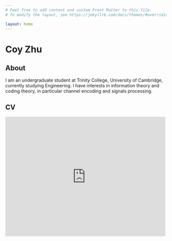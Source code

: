 ```yaml
---
# Feel free to add content and custom Front Matter to this file.
# To modify the layout, see https://jekyllrb.com/docs/themes/#overriding-theme-defaults

layout: home
---
```


# Coy Zhu

## About

I am an undergraduate student at Trinity College, University of Cambridge, currently studying Engineering.
I have interests in information theory and coding theory, in particular channel encoding and signals processing.

## CV

<embed src="http://Coy-Z.github.io/Coy_CV.pdf" width="500" height="375" type="application/pdf">


